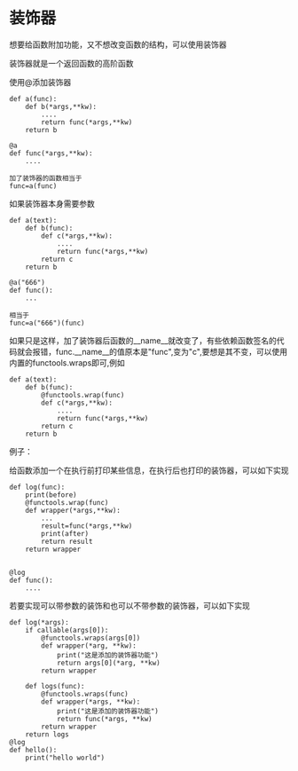 # 装饰器

想要给函数附加功能，又不想改变函数的结构，可以使用装饰器

装饰器就是一个返回函数的高阶函数

使用@添加装饰器

```
def a(func):
	def b(*args,**kw):
		....
		return func(*args,**kw)
	return b
	
@a
def func(*args,**kw):
	....
	
加了装饰器的函数相当于
func=a(func)  
```

如果装饰器本身需要参数

```
def a(text):
	def b(func):
		def c(*args,**kw):
			....
			return func(*args,**kw)
		return c
	return b

@a("666")
def func():
	...
	
相当于
func=a("666")(func)
```

如果只是这样，加了装饰器后函数的\_\_name\_\_就改变了，有些依赖函数签名的代码就会报错，func.\_\_name\_\_的值原本是"func",变为"c",要想是其不变，可以使用内置的functools.wraps即可,例如

```
def a(text):
	def b(func):
		@functools.wrap(func)
		def c(*args,**kw):
			....
			return func(*args,**kw)
		return c
	return b
```

例子：

给函数添加一个在执行前打印某些信息，在执行后也打印的装饰器，可以如下实现

```
def log(func):
	print(before)
	@functools.wrap(func)
	def wrapper(*args,**kw):
		...
		result=func(*args,**kw)
		print(after)
		return result
	return wrapper
	

@log
def func():
	....
```

若要实现可以带参数的装饰和也可以不带参数的装饰器，可以如下实现

```
def log(*args):
    if callable(args[0]):
        @functools.wraps(args[0])
        def wrapper(*arg, **kw):
            print("这是添加的装饰器功能")
            return args[0](*arg, **kw)
        return wrapper
    
    def logs(func):
    	@functools.wraps(func)
        def wrapper(*args, **kw):
            print("这是添加的装饰器功能")
            return func(*args, **kw)
        return wrapper
    return logs
@log
def hello():
    print("hello world")
```

